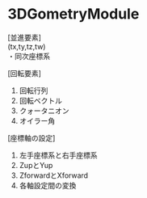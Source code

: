 # 3DGometryModule

[並進要素]  
(tx,ty,tz,tw)  
・同次座標系

[回転要素]  
1. 回転行列  
2. 回転ベクトル
3. クォータニオン  
4. オイラー角  

[座標軸の設定]
1. 左手座標系と右手座標系  
2. ZupとYup  
3. ZforwardとXforward  
4. 各軸設定間の変換
